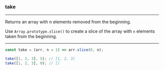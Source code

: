 ### take

------------

Returns an array with n elements removed from the beginning.

Use `Array.prototype.slice()` to create a slice of the array with `n` elements taken from the beginning.

------------



```js
const take = (arr, n = 1) => arr.slice(0, n);
```

```js
take([1, 2, 3], 5); // [1, 2, 3]
take([1, 2, 3], 0); // []
```
